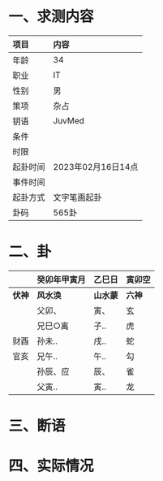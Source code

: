 # 一、求测内容
|项目|内容|
|:-|:-|
|年龄|34|
|职业|IT|
|性别|男|
|策项|杂占|
|钥语|JuvMed|
|条件||
|时限||
|起卦时间|2023年02月16日14点|
|事件时间||
|起卦方式|文字笔画起卦|
|卦码|565卦|

# 二、卦
||癸卯年甲寅月|乙巳日|寅卯空|
|:-|:-|:-|:-|
|**伏神**|**风水涣**|**山水蒙**|**六神**|
||父卯、|寅、|玄|
||兄巳○离|子..|虎|
|财酉|孙未..|戌..|蛇|
|官亥|兄午..|午..|勾|
||孙辰、应|辰、|雀|
||父寅..|寅..|龙|


# 三、断语

# 四、实际情况